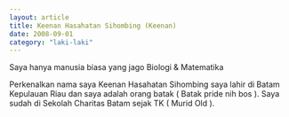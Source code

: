 ```yaml
---
layout: article
title: Keenan Hasahatan Sihombing (Keenan)
date: 2008-09-01
category: "laki-laki"
---
```

Saya hanya manusia biasa yang jago Biologi & Matematika
<!-- excerpt -->

Perkenalkan nama saya Keenan Hasahatan Sihombing saya lahir di Batam Kepulauan Riau dan saya adalah orang batak ( Batak pride nih bos ). Saya sudah di Sekolah Charitas Batam sejak TK ( Murid Old ).
